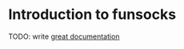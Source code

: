# Introduction to funsocks

TODO: write [great documentation](http://jacobian.org/writing/what-to-write/)
